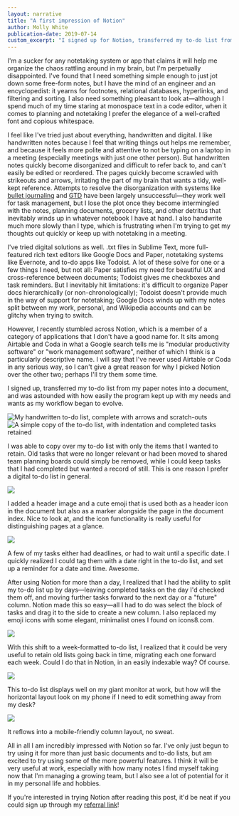 ```yaml
---
layout: narrative
title: "A first impression of Notion"
author: Molly White
publication-date: 2019-07-14
custom_excerpt: "I signed up for Notion, transferred my to-do list from my paper notes into a document, and was astounded with how easily the program kept up with my needs and wants as my workflow began to evolve."
---
```


I'm a sucker for any notetaking system or app that claims it will help me organize the chaos rattling around in my brain, but I'm perpetually disappointed. I've found that I need something simple enough to just jot down some free-form notes, but I have the mind of an engineer and an encyclopedist: it yearns for footnotes, relational databases, hyperlinks, and filtering and sorting. I also need something pleasant to look at—although I spend much of my time staring at monospace text in a code editor, when it comes to planning and notetaking I prefer the elegance of a well-crafted font and copious whitespace.

I feel like I've tried just about everything, handwritten and digital. I like handwritten notes because I feel that writing things out helps me remember, and because it feels more polite and attentive to not be typing on a laptop in a meeting (especially meetings with just one other person). But handwritten notes quickly become disorganized and difficult to refer back to, and can't easily be edited or reordered. The pages quickly become scrawled with strikeouts and arrows, irritating the part of my brain that wants a tidy, well-kept reference. Attempts to resolve the disorganization with systems like [bullet journaling](https://bulletjournal.com/pages/learn) and [GTD](https://hamberg.no/gtd/) have been largely unsuccessful—they work well for task management, but I lose the plot once they become intermingled with the notes, planning documents, grocery lists, and other detritus that inevitably winds up in whatever notebook I have at hand. I also handwrite much more slowly than I type, which is frustrating when I'm trying to get my thoughts out quickly or keep up with notetaking in a meeting.

I've tried digital solutions as well. .txt files in Sublime Text, more full-featured rich text editors like Google Docs and Paper, notetaking systems like Evernote, and to-do apps like Todoist. A lot of these solve for one or a few things I need, but not all: Paper satisfies my need for beautiful UX and cross-reference between documents; Todoist gives me checkboxes and task reminders. But I inevitably hit limitations: it's difficult to organize Paper docs hierarchically (or non-chronologically); Todoist doesn't provide much in the way of support for notetaking; Google Docs winds up with my notes split between my work, personal, and Wikipedia accounts and can be glitchy when trying to switch.

However, I recently stumbled across Notion, which is a member of a category of applications that I don't have a good name for. It sits among Airtable and Coda in what a Google search tells me is "modular productivity software" or "work management software", neither of which I think is a particularly descriptive name. I will say that I've never used Airtable or Coda in any serious way, so I can't give a great reason for why I picked Notion over the other two; perhaps I'll try them some time. 

I signed up, transferred my to-do list from my paper notes into a document, and was astounded with how easily the program kept up with my needs and wants as my workflow began to evolve.

<div class="gallery">
  <div class="gallery-image">
    <img src="https://i.imgur.com/mmZ8J4t.jpg" alt="My handwritten to-do list, complete with arrows and scratch-outs" />
  </div>
  <div class="gallery-image">
    <img src="https://i.imgur.com/pc7oddz.png" alt="A simple copy of the to-do list, with indentation and completed tasks retained" />
  </div>
</div>

I was able to copy over my to-do list with only the items that I wanted to retain. Old tasks that were no longer relevant or had been moved to shared team planning boards could simply be removed, while I could keep tasks that I had completed but wanted a record of still. This is one reason I prefer a digital to-do list in general.

![](https://i.imgur.com/cbGb9wl.png)

I added a header image and a cute emoji that is used both as a header icon in the document but also as a marker alongside the page in the document index. Nice to look at, and the icon functionality is really useful for distinguishing pages at a glance.

![](https://i.imgur.com/BbAf3eC.png)

A few of my tasks either had deadlines, or had to wait until a specific date. I quickly realized I could tag them with a date right in the to-do list, and set up a reminder for a date and time. Awesome.

After using Notion for more than a day, I realized that I had the ability to split my to-do list up by days—leaving completed tasks on the day I'd checked them off, and moving further tasks forward to the next day or a "future" column. Notion made this so easy—all I had to do was select the block of tasks and drag it to the side to create a new column. I also replaced my emoji icons with some elegant, minimalist ones I found on icons8.com.

![](https://i.imgur.com/KRymX4S.png)

With this shift to a week-formatted to-do list, I realized that it could be very useful to retain old lists going back in time, migrating each one forward each week. Could I do that in Notion, in an easily indexable way? Of course.

![](https://i.imgur.com/ECjdMBo.png)

This to-do list displays well on my giant monitor at work, but how will the horizontal layout look on my phone if I need to edit something away from my desk?

![](https://i.imgur.com/1u60PwX.png)

It reflows into a mobile-friendly column layout, no sweat.

All in all I am incredibly impressed with Notion so far. I've only just begun to try using it for more than just basic documents and to-do lists, but am excited to try using some of the more powerful features. I think it will be very useful at work, especially with how many notes I find myself taking now that I'm managing a growing team, but I also see a lot of potential for it in my personal life and hobbies.

If you're interested in trying Notion after reading this post, it'd be neat if you could sign up through my [referral link](https://www.notion.so/?r=0499b58453ee474ca837613dfc92ff4e)!
